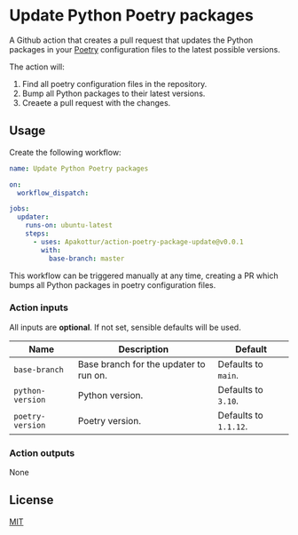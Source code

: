 # Update Python Poetry packages

A Github action that creates a pull request that updates the Python packages in 
your [Poetry](https://python-poetry.org/) configuration files to the latest possible versions.

The action will:

1. Find all poetry configuration files in the repository.
2. Bump all Python packages to their latest versions.
3. Creaete a pull request with the changes.

## Usage

Create the following workflow:
```yml
name: Update Python Poetry packages 

on:
  workflow_dispatch:

jobs:
  updater:
    runs-on: ubuntu-latest
    steps:
      - uses: Apakottur/action-poetry-package-update@v0.0.1
        with:
          base-branch: master
```

This workflow can be triggered manually at any time, creating a PR which bumps all Python packages in poetry
configuration files.

### Action inputs

All inputs are **optional**. If not set, sensible defaults will be used.

| Name             | Description                            | Default               |
|------------------|----------------------------------------|-----------------------|
| `base-branch`    | Base branch for the updater to run on. | Defaults to `main`.   |
| `python-version` | Python version.                        | Defaults to `3.10`.   |
| `poetry-version` | Poetry version.                        | Defaults to `1.1.12`. |



### Action outputs

None

## License

[MIT](LICENSE)